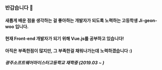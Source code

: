 ### 반갑습니다 👋

<!--
**Ji-geon-woo/Ji-geon-woo** is a ✨ _special_ ✨ repository because its `README.md` (this file) appears on your GitHub profile.

Here are some ideas to get you started:

- 🔭 I’m currently working on ...
- 🌱 I’m currently learning ...
- 👯 I’m looking to collaborate on ...
- 🤔 I’m looking for help with ...
- 💬 Ask me about ...
- 📫 How to reach me: ...
- 😄 Pronouns: ...
- ⚡ Fun fact: ...
-->
#### 새롭게 배운 점을 생각하는 걸 좋아하는 개발자가 되도록 노력하는 고등학생 Ji-geon-woo 입니다.
#### 현재 Front-end 개발자가 되기 위해 Vue.js를 공부하고 있습니다!
#### 아직은 부족한점이 많지만, 그 부족한걸 채워나가는데 노력하겠습니다 :)

##### 광주소프트웨어마이스터고등학교 재학중 (2019.03 ~ )
